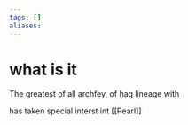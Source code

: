 ```yaml
---
tags: []
aliases:
---
```


 # what is it

The greatest of all archfey, of hag lineage with

has taken special interst int [[Pearl]]

